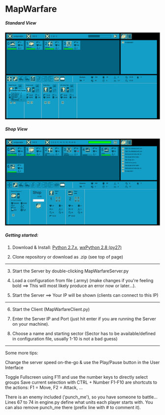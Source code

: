 MapWarfare
==========

##### Standard View

![Standard View](/screenshots/1.png "Standard View")


##### Shop View

![Shop View](/screenshots/2.png "Shop View")


##### Getting started:

1. Download & Install: [Python 2.7.x](http://python.org/download/), [wxPython 2.8 (py27)](http://wxpython.org/download.php)

2. Clone repository or download as .zip (see top of page)

-------------------

3. Start the Server by double-clicking MapWarfareServer.py

4. Load a configuration from file (.army)
	(make changes if you're feeling bold ==> This will most likely produce an error now or later...).

5. Start the Server ==> Your IP will be shown (clients can connect to this IP)

--------------------

6. Start the Client (MapWarfareClient.py)

7. Enter the Server IP and Port (just hit enter if you are running the Server on your machine).

8. Choose a name and starting sector 
	(Sector has to be available/defined in configuration file, usually 1-10 is not a bad guess)

--------------------

Some more tips:

Change the server speed on-the-go & use the Play/Pause button in the User Interface

Toggle Fullscreen using F11 and use the number keys to directly select groups
Save current selection with CTRL + Number
F1-F10 are shortcuts to the actions: F1 = Move, F2 = Attack, ...


There is an enemy included ('punch_me'), so you have someone to battle...
Lines 67 to 74 in engine.py define what units each player starts with.
You can also remove punch_me there (prefix line with # to comment it).